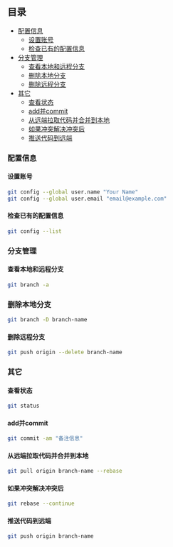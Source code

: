## 目录

- [配置信息](#配置信息)
  - [设置账号](#设置账号)
  - [检查已有的配置信息](#检查已有的配置信息)
- [分支管理](#分支管理)
  - [查看本地和远程分支](#查看本地和远程分支)
  - [删除本地分支](#删除本地分支)
  - [删除远程分支](#删除远程分支)
- [其它](#其它)
  - [查看状态](#查看状态)
  - [add并commit](#add并commit)
  - [从远端拉取代码并合并到本地](#从远端拉取代码并合并到本地)
  - [如果冲突解决冲突后](#如果冲突解决冲突后)
  - [推送代码到远端](#推送代码到远端)



### 配置信息

#### 设置账号

```sh
git config --global user.name "Your Name"
git config --global user.email "email@example.com"
```

#### 检查已有的配置信息

```sh
git config --list
```

### 分支管理

#### 查看本地和远程分支

```sh
git branch -a
```

### 删除本地分支

```sh
git branch -D branch-name
```

#### 删除远程分支

```sh
git push origin --delete branch-name
```

### 其它

#### 查看状态

```sh
git status
```

#### add并commit

```sh
git commit -am "备注信息"
```

#### 从远端拉取代码并合并到本地

```sh
git pull origin branch-name --rebase
```

#### 如果冲突解决冲突后

```sh
git rebase --continue
```

#### 推送代码到远端

```sh
git push origin branch-name
```

